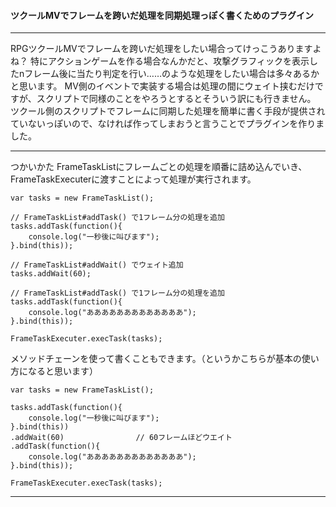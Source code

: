 #### ツクールMVでフレームを跨いだ処理を同期処理っぽく書くためのプラグイン

***

RPGツクールMVでフレームを跨いだ処理をしたい場合ってけっこうありますよね？
特にアクションゲームを作る場合なんかだと、攻撃グラフィックを表示したnフレーム後に当たり判定を行い……のような処理をしたい場合は多々あるかと思います。
MV側のイベントで実装する場合は処理の間にウェイト挟むだけですが、スクリプトで同様のことをやろうとするとそういう訳にも行きません。
ツクール側のスクリプトでフレームに同期した処理を簡単に書く手段が提供されていないっぽいので、なければ作ってしまおうと言うことでプラグインを作りました。

***

つかいかた
FrameTaskListにフレームごとの処理を順番に詰め込んでいき、FrameTaskExecuterに渡すことによって処理が実行されます。

```
var tasks = new FrameTaskList();

// FrameTaskList#addTask() で1フレーム分の処理を追加
tasks.addTask(function(){
	console.log("一秒後に叫びます");
}.bind(this));

// FrameTaskList#addWait() でウェイト追加
tasks.addWait(60);

// FrameTaskList#addTask() で1フレーム分の処理を追加
tasks.addTask(function(){
	console.log("あああああああああああああ");
}.bind(this));

FrameTaskExecuter.execTask(tasks);

```

メソッドチェーンを使って書くこともできます。（というかこちらが基本の使い方になると思います）

```
var tasks = new FrameTaskList();

tasks.addTask(function(){
	console.log("一秒後に叫びます");
}.bind(this))
.addWait(60)				// 60フレームほどウエイト
.addTask(function(){
	console.log("あああああああああああああ");
}.bind(this));

FrameTaskExecuter.execTask(tasks);

```

***
